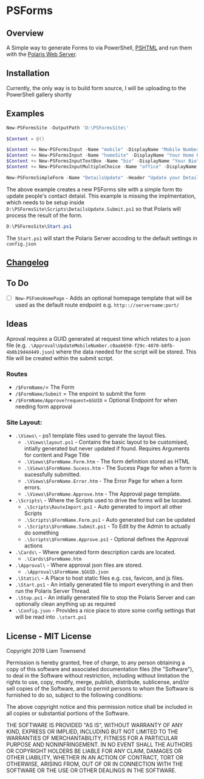 # PSForms

## Overview

A Simple way to generate Forms to via PowerShell, [PSHTML][1] and run them with the [Polaris Web Server][2].

## Installation

Currently, the only way is to build form source, I will be uploading to the PowerShell gallery shortly

## Examples

``` PowerShell
New-PSFormsSite -OutputPath 'D:\PSFormsSite\'

$Content = @()

$Content += New-PSFormsInput -Name "mobile" -DisplayName "Mobile Number" -InputType "tel" -ToolTip "Please enter your new mobile number."
$Content += New-PSFormsInput -Name "homeSite" -DisplayName "Your Home Page" -InputType "url" -Placeholder "https://github.com/YourUsernameHere/"
$Content += New-PSFormsInputTextBox -Name "bio" -DisplayName "Your Bio" -Rows 4 -Columns 10 -ToolTip "A Short bio to display on our internal staff directory."
$Content += New-PSFormsInputMultipleChoice -Name "office" -DisplayName "Your Main Office Address" -ToolTip "If you work on multiple sites select the one that you spend the most time at." -Options @("34, Some Street, Town, Bedfordshire, LXO1 111", "39, Some Avenue, Leeds, West Yorkshire, LS1 111")

New-PSFormsSimpleForm -Name "DetailsUpdate" -Header "Update your Details" -Description "Use this form to update your details in Outlook and the Staff Directory." -Content $Content -SucessMsg "Your Details have been updated, this may take up to 5 days to roll out to everyone in the organisation." -ErrorMsg "Something went wrong, Please contact the service Desk on 'Some Number' for assitance." -SiteRoot 'D:\PSFormsSite\'
```

The above example creates a new PSForms site with a simple form tto update people's contact detaisl. This example is missing the implmentation, which needs to be setup inside `D:\PSFormsSite\Scripts\DetailsUpdate.Submit.ps1` so that Polaris will process the result of the form.

``` PowerShell
D:\PSFormsSite\Start.ps1
```
The `Start.ps1` will start the Polaris Server accoding to the default settings in `config.json`


## [Changelog](Changelog.md)

## To Do
- [ ] `New-PSFomsHomePage` - Adds an optional homepage template that will be used as the default route endpoint e.g. `http:://servername:port/`


## Ideas
Aproval requires a GUID generated at request time which relates to a json file (e.g. `.\Approval\UpdateMobileNumber.c0aab650-f29c-4870-b0fb-4b0b19d4d449.json`) where the data needed for the script will be stored. This file will be created within the submit script.

### Routes
- `/$FormName/`= The Form
- `/$FormName/Submit` = The enpoint to submit the form
- `/$FormName/Approve?request=$GUID` = Optional Endpoint for when needing form approval

### Site Layout:
- `.\Views\` - ps1 template files used to genrate the layout files.
    - `.\Views\layout.ps1` - Contains the basic layout to be customised, intially generated but never updated if found. Requires Arguments for content and Page Title
    - `.\Views\$FormName.Form.htm` - The form definition stored as HTML
    - `.\Views\$FormName.Sucess.htm` - The Sucess Page for when a form is sucessfully submitted.
    - `.\Views\$FormName.Error.htm` - The Error Page for when a form errors.
    - `.\Views\$FormName.Approve.htm` - The Approval page template.
- `.\Scripts\` - Where the Scripts used to drive the forms will be located.
    - `.\Scripts\RouteImport.ps1` - Auto generated to import all other Scripts
    - `.\Scripts\$FormName.Form.ps1` - Auto generated but can be updated
    - `.\Scripts\$FormName.Submit.ps1` - To Edit by the Admin to actually do something
    - `.\Scripts\$FormName.Approve.ps1` - Optional defines the Approval actions
- `.\Cards\` - Where generated form description cards are located.
    - `.\Cards\$FormName.htm`
- `.\Approval\` - Where approval json files are stored.
    - `.\Approval\$FormName.$GUID.json`
- `.\Static\` - A Place to host static files e.g. css, favicon, and js files.
- `.\Start.ps1` - An intially generated file to import everything in and then run the Polaris Server Thread.
- `.\Stop.ps1` - An intially generated file to stop the Polaris Server and can optionally clean anything up as required
- `.\Config.json` - Provides a nice place to store some config settings that will be read into `.\start.ps1`

## License - MIT License

Copyright 2019 Liam Townsend

Permission is hereby granted, free of charge, to any person obtaining a copy of this software and associated documentation files (the "Software"), to deal in the Software without restriction, including without limitation the rights to use, copy, modify, merge, publish, distribute, sublicense, and/or sell copies of the Software, and to permit persons to whom the Software is furnished to do so, subject to the following conditions:

The above copyright notice and this permission notice shall be included in all copies or substantial portions of the Software.

THE SOFTWARE IS PROVIDED "AS IS", WITHOUT WARRANTY OF ANY KIND, EXPRESS OR IMPLIED, INCLUDING BUT NOT LIMITED TO THE WARRANTIES OF MERCHANTABILITY, FITNESS FOR A PARTICULAR PURPOSE AND NONINFRINGEMENT. IN NO EVENT SHALL THE AUTHORS OR COPYRIGHT HOLDERS BE LIABLE FOR ANY CLAIM, DAMAGES OR OTHER LIABILITY, WHETHER IN AN ACTION OF CONTRACT, TORT OR OTHERWISE, ARISING FROM, OUT OF OR IN CONNECTION WITH THE SOFTWARE OR THE USE OR OTHER DEALINGS IN THE SOFTWARE.

[1]: https://github.com/Stephanevg/PSHTML
[2]: https://github.com/PowerShell/Polaris